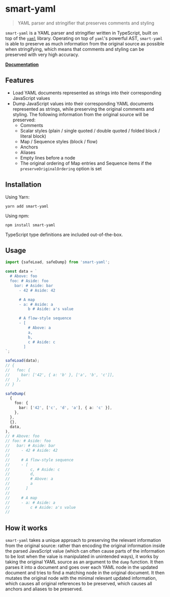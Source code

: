 # smart-yaml

> YAML parser and stringifier that preserves comments and styling

`smart-yaml` is a YAML parser and stringifier written in TypeScript, built on top of the [`yaml`](https://github.com/eemeli/yaml) library. Operating on top of `yaml`'s powerful AST, `smart-yaml` is able to preserve as much information from the original source as possible when stringifying, which means that comments and styling can be preserved with very high accuracy.

**[Documentation](https://smart-yaml.netlify.app/)**

## Features

- Load YAML documents represented as strings into their corresponding JavaScript values
- Dump JavaScript values into their corresponding YAML documents represented as strings, while preserving the original comments and styling. The following information from the original source will be preserved:
  - Comments
  - Scalar styles (plain / single quoted / double quoted / folded block / literal block)
  - Map / Sequence styles (block / flow)
  - Anchors
  - Aliases
  - Empty lines before a node
  - The original ordering of Map entries and Sequence items if the `preserveOriginalOrdering` option is set

## Installation

Using Yarn:

`yarn add smart-yaml`

Using npm:

`npm install smart-yaml`

TypeScript type definitions are included out-of-the-box.

## Usage

```ts
import {safeLoad, safeDump} from 'smart-yaml';

const data = `
  # Above: foo
  foo: # Aside: foo
    bar: # Aside: bar
      - 42 # Aside: 42

      # A map
      - a: # Aside: a
          b # Aside: a's value

      # A flow-style sequence
      - [
          # Above: a
          a,
          b,
          c # Aside: c
        ]
`;

safeLoad(data);
// {
//   foo: {
//     bar: ['42', { a: 'b' }, ['a', 'b', 'c']],
//   },
// }

safeDump(
  {
    foo: {
      bar: ['42', ['c', 'd', 'a'], { a: 'c' }],
    },
  },
  {},
  data,
),
// # Above: foo
// foo: # Aside: foo
//   bar: # Aside: bar
//     - 42 # Aside: 42
//
//     # A flow-style sequence
//     - [
//         c, # Aside: c
//         d,
//         # Above: a
//         a
//       ]
//
//     # A map
//     - a: # Aside: a
//         c # Aside: a's value
//
```

## How it works

`smart-yaml` takes a unique approach to preserving the relevant information from the original source: rather than encoding the original information inside the parsed JavaScript value (which can often cause parts of the information to be lost when the value is manipulated in unintended ways), it works by taking the original YAML source as an argument to the `dump` function. It then parses it into a document and goes over each YAML node in the updated document and tries to find a matching node in the original document. It then mutates the original node with the minimal relevant updated information, which causes all original references to be preserved, which causes all anchors and aliases to be preserved.
